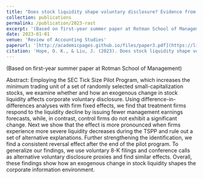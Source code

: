 ```yaml
---
title: "Does stock liquidity shape voluntary disclosure? Evidence from the SEC tick size pilot program"
collection: publications
permalink: /publication/2023-rast
excerpt: '(Based on first-year summer paper at Rotman School of Management)'
date: 2023-01-01
venue: 'Review of Accounting Studies'
paperurl: '[http://academicpages.github.io/files/paper3.pdf](https://link.springer.com/article/10.1007/s11142-022-09686-0)'
citation: 'Hope, O. K., & Liu, J. (2023). Does stock liquidity shape voluntary disclosure? Evidence from the SEC tick size pilot program. Review of Accounting Studies, 1-38.'
---
```


(Based on first-year summer paper at Rotman School of Management)

Abstract: Employing the SEC Tick Size Pilot Program, which increases the minimum trading unit of a set of randomly selected small-capitalization stocks, we examine whether and how an exogenous change in stock liquidity affects corporate voluntary disclosure. Using difference-in-differences analyses with firm fixed effects, we find that treatment firms respond to the liquidity decline by issuing fewer management earnings forecasts, while, in contrast, control firms do not exhibit a significant change. Next we show that the effect is more pronounced when firms experience more severe liquidity decreases during the TSPP and rule out a set of alternative explanations. Further strengthening the identification, we find a consistent reversal effect after the end of the pilot program. To generalize our findings, we use voluntary 8-K filings and conference calls as alternative voluntary disclosure proxies and find similar effects. Overall, these findings show how an exogenous change in stock liquidity shapes the corporate information environment.
